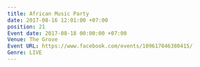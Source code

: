 ```yaml
---
title: African Music Party
date: 2017-08-16 12:01:00 +07:00
position: 21
Event date: 2017-08-18 00:00:00 +07:00
Venue: The Grove
Event URL: https://www.facebook.com/events/109617846380415/
Genre: LIVE
---
```


